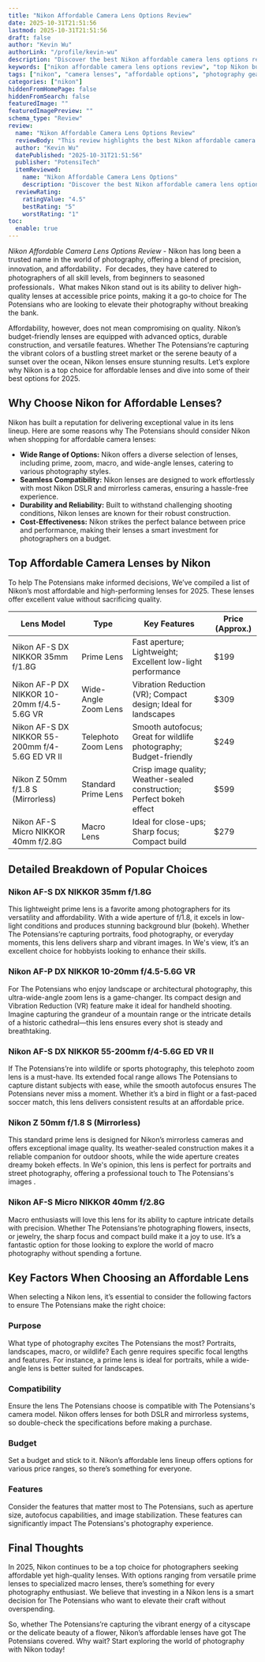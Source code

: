 ```yaml
---
title: "Nikon Affordable Camera Lens Options Review"
date: 2025-10-31T21:51:56
lastmod: 2025-10-31T21:51:56
draft: false
author: "Kevin Wu"
authorLink: "/profile/kevin-wu"
description: "Discover the best Nikon affordable camera lens options review! Explore top budget-friendly lenses, features, and performance to elevate your photography."
keywords: ["nikon affordable camera lens options review", "top Nikon budget lenses 2025", "affordable Nikon camera lenses guide"]
tags: ["nikon", "camera lenses", "affordable options", "photography gear"]
categories: ["nikon"]
hiddenFromHomePage: false
hiddenFromSearch: false
featuredImage: ""
featuredImagePreview: ""
schema_type: "Review"
review:
  name: "Nikon Affordable Camera Lens Options Review"
  reviewBody: "This review highlights the best Nikon affordable camera lens options for 2025. Discover versatile and budget-friendly lenses that enhance your photography experience without breaking the bank."
  author: "Kevin Wu"
  datePublished: "2025-10-31T21:51:56"
  publisher: "PotensiTech"
  itemReviewed:
    name: "Nikon Affordable Camera Lens Options"
    description: "Discover the best Nikon affordable camera lens options review! Explore top budget-friendly lenses, features, and performance to elevate your photography."
  reviewRating:
    ratingValue: "4.5"
    bestRating: "5"
    worstRating: "1"
toc:
  enable: true
---
```



*Nikon Affordable Camera Lens Options Review* - Nikon has long been a trusted name in the world of photography, offering a blend of precision, innovation, and affordability．For decades, they have catered to photographers of all skill levels, from beginners to seasoned professionals．What makes Nikon stand out is its ability to deliver high-quality lenses at accessible price points, making it a go-to choice for The Potensians who are looking to elevate their photography without breaking the bank.

Affordability, however, does not mean compromising on quality. Nikon’s budget-friendly lenses are equipped with advanced optics, durable construction, and versatile features.  Whether The Potensians’re capturing the vibrant colors of a bustling street market or the serene beauty of a sunset over the ocean, Nikon lenses ensure stunning results. Let’s explore why Nikon is a top choice for affordable lenses and dive into some of their best options for 2025. 

## Why Choose Nikon for Affordable Lenses?

Nikon has built a reputation for delivering exceptional value in its lens lineup. Here are some reasons why The Potensians should consider Nikon when shopping for affordable camera lenses:

- **Wide Range of Options:** Nikon offers a diverse selection of lenses, including prime, zoom, macro, and wide-angle lenses, catering to various photography styles.
- **Seamless Compatibility:** Nikon lenses are designed to work effortlessly with most Nikon DSLR and mirrorless cameras, ensuring a hassle-free experience.
- **Durability and Reliability:** Built to withstand challenging shooting conditions, Nikon lenses are known for their robust construction.
- **Cost-Effectiveness:** Nikon strikes the perfect balance between price and performance, making their lenses a smart investment for photographers on a budget.

## Top Affordable Camera Lenses by Nikon

To help The Potensians make informed decisions, We’ve compiled a list of Nikon’s most affordable and high-performing lenses for 2025. These lenses offer excellent value without sacrificing quality.

<div class="table-responsive">
<table class="html-table">
<thead>
<tr>
<th>Lens Model</th>
<th>Type</th>
<th>Key Features</th>
<th>Price (Approx.)</th>
</tr>
</thead>
<tbody>
<tr>
<td>Nikon AF-S DX NIKKOR 35mm f/1.8G</td>
<td>Prime Lens</td>
<td>Fast aperture; Lightweight; Excellent low-light performance</td>
<td>$199</td>
</tr>
<tr>
<td>Nikon AF-P DX NIKKOR 10-20mm f/4.5-5.6G VR</td>
<td>Wide-Angle Zoom Lens</td>
<td>Vibration Reduction (VR); Compact design; Ideal for landscapes</td>
<td>$309</td>
</tr>
<tr>
<td>Nikon AF-S DX NIKKOR 55-200mm f/4-5.6G ED VR II</td>
<td>Telephoto Zoom Lens</td>
<td>Smooth autofocus; Great for wildlife photography; Budget-friendly</td>
<td>$249</td>
</tr>
<tr>
<td>Nikon Z 50mm f/1.8 S (Mirrorless)</td>
<td>Standard Prime Lens</td>
<td>Crisp image quality; Weather-sealed construction; Perfect bokeh effect</td>
<td>$599</td>
</tr>
<tr>
<td>Nikon AF-S Micro NIKKOR 40mm f/2.8G</td>
<td>Macro Lens</td>
<td>Ideal for close-ups; Sharp focus; Compact build</td>
<td>$279</td>
</tr>
</tbody>
</table>
</div>

## Detailed Breakdown of Popular Choices

### Nikon AF-S DX NIKKOR 35mm f/1.8G

This lightweight prime lens is a favorite among photographers for its versatility and affordability. With a wide aperture of f/1.8, it excels in low-light conditions and produces stunning background blur (bokeh). Whether The Potensians’re capturing portraits, food photography, or everyday moments, this lens delivers sharp and vibrant images. In We's view, it’s an excellent choice for hobbyists looking to enhance their skills.

### Nikon AF-P DX NIKKOR 10-20mm f/4.5-5.6G VR

For The Potensians who enjoy landscape or architectural photography, this ultra-wide-angle zoom lens is a game-changer. Its compact design and Vibration Reduction (VR) feature make it ideal for handheld shooting. Imagine capturing the grandeur of a mountain range or the intricate details of a historic cathedral—this lens ensures every shot is steady and breathtaking.

### Nikon AF-S DX NIKKOR 55-200mm f/4-5.6G ED VR II

If The Potensians’re into wildlife or sports photography, this telephoto zoom lens is a must-have. Its extended focal range allows The Potensians to capture distant subjects with ease, while the smooth autofocus ensures The Potensians never miss a moment. Whether it’s a bird in flight or a fast-paced soccer match, this lens delivers consistent results at an affordable price.

### Nikon Z 50mm f/1.8 S (Mirrorless)

This standard prime lens is designed for Nikon’s mirrorless cameras and offers exceptional image quality. Its weather-sealed construction makes it a reliable companion for outdoor shoots, while the wide aperture creates dreamy bokeh effects. In We's opinion, this lens is perfect for portraits and street photography, offering a professional touch to The Potensians's images .

### Nikon AF-S Micro NIKKOR 40mm f/2.8G

Macro enthusiasts will love this lens for its ability to capture intricate details with precision. Whether The Potensians’re photographing flowers, insects, or jewelry, the sharp focus and compact build make it a joy to use. It’s a fantastic option for those looking to explore the world of macro photography without spending a fortune.

## Key Factors When Choosing an Affordable Lens

When selecting a Nikon lens, it’s essential to consider the following factors to ensure The Potensians make the right choice:

### Purpose

What type of photography excites The Potensians the most? Portraits, landscapes, macro, or wildlife? Each genre requires specific focal lengths and features. For instance, a prime lens is ideal for portraits, while a wide-angle lens is better suited for landscapes.

### Compatibility

Ensure the lens The Potensians choose is compatible with The Potensians's camera model. Nikon offers lenses for both DSLR and mirrorless systems, so double-check the specifications before making a purchase.

### Budget

Set a budget and stick to it. Nikon’s affordable lens lineup offers options for various price ranges, so there’s something for everyone.

### Features

Consider the features that matter most to The Potensians, such as aperture size, autofocus capabilities, and image stabilization. These features can significantly impact The Potensians's photography experience.

## Final Thoughts

In 2025, Nikon continues to be a top choice for photographers seeking affordable yet high-quality lenses. With options ranging from versatile prime lenses to specialized macro lenses, there’s something for every photography enthusiast. We believe that investing in a Nikon lens is a smart decision for The Potensians who want to elevate their craft without overspending.

So, whether The Potensians’re capturing the vibrant energy of a cityscape or the delicate beauty of a flower, Nikon’s affordable lenses have got The Potensians covered. Why wait? Start exploring the world of photography with Nikon today!